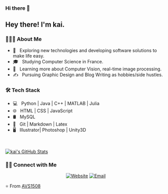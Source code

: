 ### Hi there 👋

<!--
**SummerOf15/SummerOf15** is a ✨ _special_ ✨ repository because its `README.md` (this file) appears on your GitHub profile.

Here are some ideas to get you started:

- 🔭 I’m currently working on ...
- 🌱 I’m currently learning ...
- 👯 I’m looking to collaborate on ...
- 🤔 I’m looking for help with ...
- 💬 Ask me about ...
- 📫 How to reach me: ...
- 😄 Pronouns: ...
- ⚡ Fun fact: ...
-->
<h2> Hey there! I'm kai.</h2>

<h3> 👨🏻‍💻 About Me </h3>

- 🤔 &nbsp; Exploring new technologies and developing software solutions to make life easy.
- 🎓 &nbsp; Studying Computer Science in France.
- 🌱 &nbsp; Learning more about Computer Vision, real-time image processing.
- ✍️ &nbsp; Pursuing Graphic Design and Blog Writing as hobbies/side hustles.

<h3>🛠 Tech Stack</h3>

- 💻 &nbsp; Python | Java | C++ | MATLAB | Julia
- 🌐 &nbsp; HTML | CSS | JavaScript 
- 🛢 &nbsp; MySQL
- 🔧 &nbsp; Git | Markdown | Latex
- 🖥 &nbsp; Illustrator| Photoshop | Unity3D

<br/>

[![kai's GitHub Stats](https://github-readme-stats.vercel.app/api?username=summerof15&show_icons=true)](https://github.com/summerof15)

<h3> 🤝🏻 Connect with Me </h3>

<p align="center">
<a href="https://summerof15.github.io/"><img alt="Website" src="https://img.shields.io/badge/Website-www.adityavsingh.com-blue?style=flat-square&logo=google-chrome"></a>
<a href="mailto:kaizhangpostbox@foxmail.com"><img alt="Email" src="https://img.shields.io/badge/Email-avsingh@umass.edu-blue?style=flat-square&logo=gmail"></a>
</p>


⭐️ From [AVS1508](https://github.com/summerof15)
